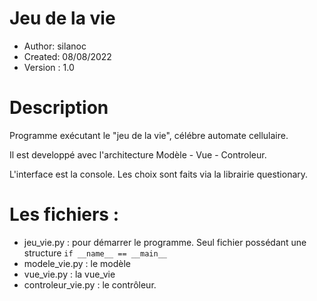# Jeu de la vie
- Author:      silanoc
- Created:     08/08/2022
- Version :    1.0

# Description

Programme exécutant le "jeu de la vie", célébre automate cellulaire.

Il est developpé avec l'architecture Modèle - Vue - Controleur.

L'interface est la console.
Les choix sont faits via la librairie questionary.

# Les fichiers :
- jeu_vie.py : pour démarrer le programme. Seul fichier possédant une structure
```if __name__ == __main__```
- modele_vie.py : le modèle
- vue_vie.py : la vue_vie
- controleur_vie.py : le contrôleur.

